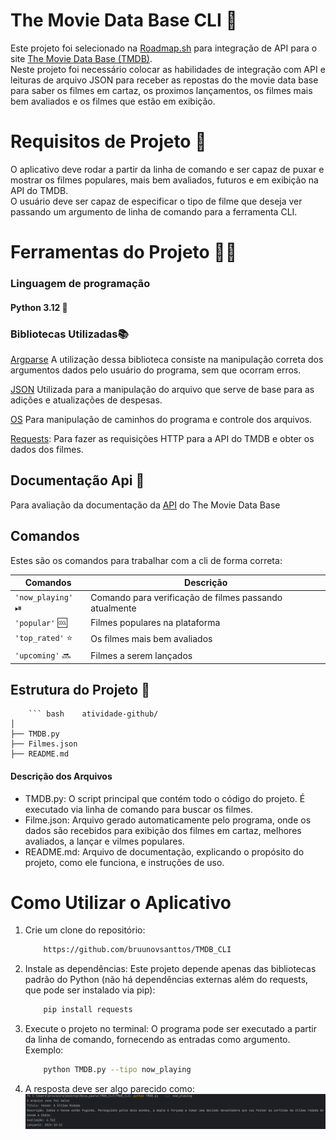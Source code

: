 # The Movie Data Base CLI 🎥
Este projeto foi selecionado na [Roadmap.sh](https://roadmap.sh/projects/tmdb-cli) para integração de API para o site [The Movie Data Base (TMDB)](https://www.themoviedb.org/).  
Neste projeto foi necessário colocar as habilidades de integração com API e leituras de arquivo JSON para receber as repostas do the movie data base para saber os filmes em cartaz, os proximos lançamentos, os filmes mais bem avaliados e os filmes que estão em exibição. 

# Requisitos de Projeto 📝

O aplicativo deve rodar a partir da linha de comando e ser capaz de puxar e mostrar os filmes populares, mais bem avaliados, futuros e em exibição na API do TMDB.  
O usuário deve ser capaz de especificar o tipo de filme que deseja ver passando um argumento de linha de comando para a ferramenta CLI.  

# Ferramentas do Projeto 🔨🔧  
### Linguagem de programação
#### Python 3.12  🐍 

### Bibliotecas Utilizadas📚
[Argparse](https://docs.python.org/pt-br/3/library/argparse.html#module-argparse) A utilização dessa biblioteca consiste na manipulação correta dos argumentos dados pelo usuário do programa, sem que ocorram erros.  

[JSON](https://docs.python.org/pt-br/3/library/json.html) Utilizada para a manipulação do arquivo que serve de base para as adições e atualizações de despesas.

[OS](https://docs.python.org/pt-br/3/library/os.html#module-os) Para manipulação de caminhos do programa e controle dos arquivos.

[Requests](https://docs.python.org/pt-br/3/library/http.client.html): Para fazer as requisições HTTP para a API do TMDB e obter os dados dos filmes.

## Documentação Api 📕
Para avaliação da documentação da [API](https://developer.themoviedb.org/reference/movie-now-playing-list) do The Movie Data Base  

## Comandos 
Estes são os comandos para trabalhar com a cli de forma correta:

| Comandos              | Descrição                                              |
|-----------------------|--------------------------------------------------------|
| ```'now_playing'```  ⏯ | Comando para verificação de filmes passando atualmente |
| ```'popular'```   🆒    | Filmes populares na plataforma                         |
| ```'top_rated'``` ⭐️  | Os filmes mais bem avaliados                           |
| ```'upcoming'```   🔜   | Filmes a serem lançados                                |


## Estrutura do Projeto 🧱

        ``` bash    atividade-github/
    │
    ├── TMDB.py 
    ├── Filmes.json   
    ├── README.md  

#### Descrição dos Arquivos
* TMDB.py: O script principal que contém todo o código do projeto. É executado via linha de comando para buscar os filmes.
* Filme.json: Arquivo gerado automaticamente pelo programa, onde os dados são recebidos para exibição dos filmes em cartaz, melhores avaliados, a lançar e vilmes populares.
* README.md: Arquivo de documentação, explicando o propósito do projeto, como ele funciona, e instruções de uso.


# Como Utilizar o Aplicativo

1. Crie um clone do repositório:
    ```bash
        https://github.com/bruunovsanttos/TMDB_CLI

2. Instale as dependências: Este projeto depende apenas das bibliotecas padrão do Python (não há dependências externas além do requests, que pode ser instalado via pip):
    ```bash 
        pip install requests
3. Execute o projeto no terminal: O programa pode ser executado a partir da linha de comando, fornecendo as entradas como argumento. Exemplo:
    ```bash
        python TMDB.py --tipo now_playing
4. A resposta deve ser algo parecido como:
    ![img.png](img.png)
    